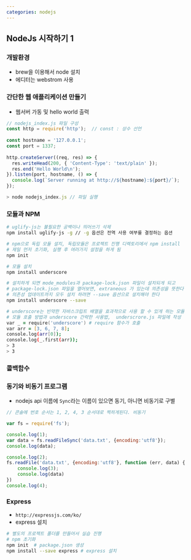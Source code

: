 ```yaml
---
categories: nodejs
---
```


## NodeJs 시작하기 1

### 개발환경

* brew을 이용해서 node 설치
* 에디터는 webstrom 사용

### 간단한 웹 애플리케이션 만들기

* 웹서버 가동 및 hello world  출력

```javascript
// nodejs_index.js 파일 구성
const http = require('http');  // const : 상수 선언
 
const hostname = '127.0.0.1';
const port = 1337;
 
http.createServer((req, res) => {
  res.writeHead(200, { 'Content-Type': 'text/plain' });
  res.end('Hello World\n');
}).listen(port, hostname, () => {
  console.log(`Server running at http://${hostname}:${port}/`);
});

> node nodejs_index.js // 파일 실행
```

### 모듈과 NPM

```zsh
# uglify-js는 불필요한 공백이나 띄어쓰기 삭제
npm install uglify-js -g // -g 옵션은 전역 사용 여부를 결정하는 옵션

# npm으로 독립 모듈 설치, 독립모듈은 프로젝트 진행 디렉토리에서 npm install
# 제일 먼저 초기화, 실행 후 여러가지 설정을 하게 됨
npm init

# 모듈 설치
npm install underscore

# 설치하게 되면 mode_modules과 package-lock.json 파일이 설치되게 되고
# package-lock.json 파일을 열어보면, extraneous 가 있는데 의존성을 뜻한다
# 의존성 업데이트까지 모두 설치 하려면 --save 옵션으로 설치해야 한다
npm install underscore --save

# underscore는 빈약한 자바스크립트 배열을 효과적으로 사용 할 수 있게 하는 모듈
# 모듈 호출 방법과 underscore 간략한 사용법,  underscrore.js 파일에 작성
var _ = require('underscore') # require 함수가 호출
var arr = [3, 6, 7, 8];
console.log(arr[0]);
console.log(_.first(arr));
> 3
> 3
```

### 콜백함수

### 동기와 비동기 프로그램

* nodejs api 이름에 `Sync`라는 이름이 있으면 동기, 아니면 비동기로 구별

```javascript
// 콘솔에 번호 순서는 1, 2, 4, 3 순서대로 찍히게된다. 비동기

var fs = require('fs');

console.log(1);
var data = fs.readFileSync('data.txt', {encoding:'utf8'});
console.log(data);

console.log(2);
fs.readFile('data.txt', {encoding:'utf8'}, function (err, data) {
    console.log(3);
    console.log(data)
})
console.log(4);
```

### Express

* `http://expressjs.com/ko/`
* express 설치

```zsh
# 별도의 프로젝트 폴더를 만들어서 실습 진행
# npm 초기화
npm init  # package.json 생성
npm install --save express # express 설치
```



